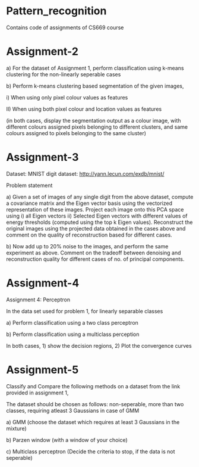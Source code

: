 # Pattern_recognition
Contains code of assignments of CS669 course

# Assignment-2
a) For the dataset of Assignment 1, perform classification using k-means clustering for the non-linearly seperable cases 

b) Perform k-means clustering based segmentation of the given images,

i) When using only pixel colour values as features

II) When using both pixel colour and location values as features

(in both cases, display the segmentation output as a colour image, with different colours assigned pixels belonging to different clusters, and same colours assigned to pixels belonging to the same cluster)

# Assignment-3
Dataset: MNIST digit dataset: http://yann.lecun.com/exdb/mnist/

Problem statement

a) Given a set of images of any single digit from the above dataset, compute a covariance matrix and the Eigen vector basis using the vectorized representation of these images. Project each image onto this PCA space using i) all Eigen vectors ii) Selected Eigen vectors with different values of energy thresholds (computed using the top k Eigen values). Reconstruct the original images using the projected data obtained in the cases above and comment on the quality of reconstruction based for different cases.  

b) Now add up to 20% noise to the images, and perform the same experiment as above. Comment on the tradeoff between denoising and reconstruction quality for different cases of no. of principal components.

# Assignment-4

Assignment 4: Perceptron

In the data set used for problem 1, for linearly separable classes

a) Perform classification using a two class perceptron

b) Perform classification using a multiclass perception

In both cases, 1) show the decision regions, 2) Plot the convergence curves 

# Assignment-5

Classify and Compare the following methods on a dataset from the link provided in assignment 1, 

The dataset should be chosen as follows:
non-seperable, more than two classes, requiring atleast 3 Gaussians in case of GMM


a) GMM (choose the dataset which requires at least 3 Gaussians in the mixture)

b) Parzen window (with a window of your choice)

c) Multiclass perceptron (Decide the criteria to stop, if the data is not seperable)
